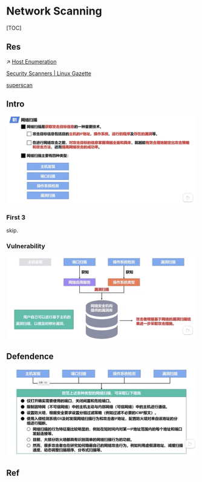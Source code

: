 # Network Scanning

[TOC]



## Res
↗ [Host Enumeration](../../🥇%20Best%20Practice/💉%20Pentesting/Recon/Active%20Recon/Host%20Enumeration.md)

[Security Scanners | Linux Gazette](https://linuxgazette.net/issue57/sharma.html)

[superscan](https://sectools.org/tool/superscan/)



## Intro
![](../../../../Assets/Pics/Screenshot%202023-04-01%20at%204.47.58%20PM.png)

### First 3
skip.


### Vulnerability
![](../../../../Assets/Pics/Screenshot%202023-04-01%20at%205.04.03%20PM.png)



## Defendence
![](../../../../Assets/Pics/Screenshot%202023-04-01%20at%205.04.16%20PM.png)



## Ref

